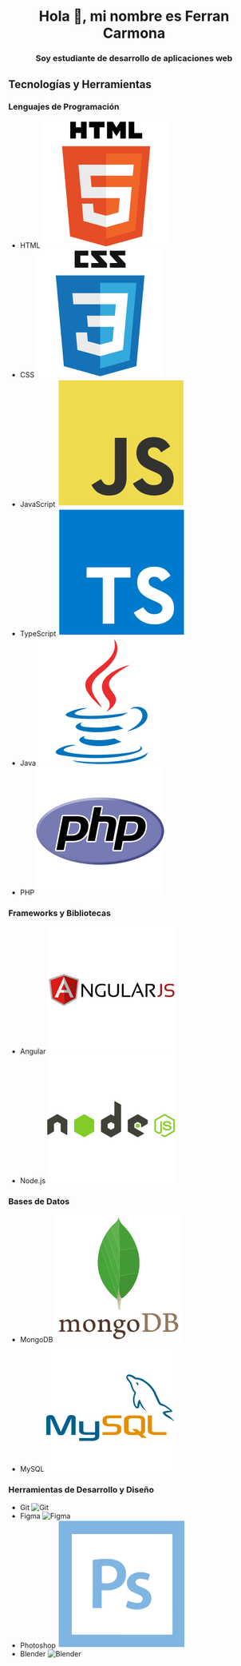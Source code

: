 <h1 align="center">Hola 👋, mi nombre es Ferran Carmona</h1>
<h3 align="center">Soy estudiante de desarrollo de aplicaciones web</h3>

## Tecnologías y Herramientas

### Lenguajes de Programación
- HTML ![HTML](https://raw.githubusercontent.com/devicons/devicon/master/icons/html5/html5-original-wordmark.svg)
- CSS ![CSS](https://raw.githubusercontent.com/devicons/devicon/master/icons/css3/css3-original-wordmark.svg)
- JavaScript ![JavaScript](https://raw.githubusercontent.com/devicons/devicon/master/icons/javascript/javascript-original.svg)
- TypeScript ![TypeScript](https://raw.githubusercontent.com/devicons/devicon/master/icons/typescript/typescript-original.svg)
- Java ![Java](https://raw.githubusercontent.com/devicons/devicon/master/icons/java/java-original.svg)
- PHP ![PHP](https://raw.githubusercontent.com/devicons/devicon/master/icons/php/php-original.svg)

### Frameworks y Bibliotecas
- Angular ![Angular](https://raw.githubusercontent.com/devicons/devicon/master/icons/angularjs/angularjs-original-wordmark.svg)
- Node.js ![Node.js](https://raw.githubusercontent.com/devicons/devicon/master/icons/nodejs/nodejs-original-wordmark.svg)

### Bases de Datos
- MongoDB ![MongoDB](https://raw.githubusercontent.com/devicons/devicon/master/icons/mongodb/mongodb-original-wordmark.svg)
- MySQL ![MySQL](https://raw.githubusercontent.com/devicons/devicon/master/icons/mysql/mysql-original-wordmark.svg)

### Herramientas de Desarrollo y Diseño
- Git ![Git](https://www.vectorlogo.zone/logos/git-scm/git-scm-icon.svg)
- Figma ![Figma](https://www.vectorlogo.zone/logos/figma/figma-icon.svg)
- Photoshop ![Photoshop](https://raw.githubusercontent.com/devicons/devicon/master/icons/photoshop/photoshop-line.svg)
- Blender ![Blender](https://download.blender.org/branding/community/blender_community_badge_white.svg)

